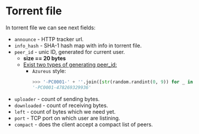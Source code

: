 # Torrent file

In torrent file we can see next fields:
 - `announce` - HTTP tracker url.
 - `info_hash` - SHA-1 hash map with info in torrent file.
 - `peer_id` - unic ID, generated for current user.
    + __size == 20 bytes__
    + <a href="https://wiki.theory.org/BitTorrentSpecification#peer_id" alt="read more">Exist two types of generating peer_id:</a>
        - `Azureus` style:
            ``` py
            >>> '-PC0001-' + ''.join([str(random.randint(0, 9)) for _ in range(12)])
            '-PC0001-478269329936'
            ```
 - `uploader` - count of sending bytes.
 - `downloaded` - count of receiving bytes.
 - `left` - count of bytes which we need yet.
 - `port` - TCP port on which user are listining.
 - `compact` - does the client accept a compact list of peers.